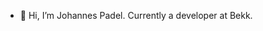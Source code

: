 - 👋 Hi, I’m Johannes Padel. Currently a developer at Bekk.


<!---
johannespadel/johannespadel is a ✨ special ✨ repository because its `README.md` (this file) appears on your GitHub profile.
You can click the Preview link to take a look at your changes.
--->

